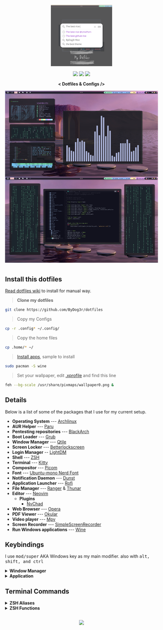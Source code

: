 <p align="center">
  <a href="https://vimeo.com/716954955">
  <img width="40%" src="assets/init.png">
  </a>
</p>

<p align="center">
  <a href="https://github.com/ByDog3r/dotfiles/wiki/"><img width="150px" style="padding: 5 10px;" src="https://i.imgur.com/BqgEZFt.png"></a>
  <a href="https://github.com/ByDog3r/dotfiles#install-this-dotfiles"><img width="150px" style="padding: 5 10px;" src="https://i.imgur.com/30jbp1p.png"></a>
  <a href="https://vimeo.com/716954955"><img width="150px" style="padding: 5 10px;" src="https://i.imgur.com/p7PCbLv.png"></a>
</p>

<p align="center">
  <b>< Dotfiles & Configs /></b>
</p>

<!-- RICE PREVIEW -->
<div align="center">
   <a href="assets/">
      <img src="assets/race.jpg" alt="Rice Preview">
   </a>
</div>


<h1>
  <a href="#--------">
    <img alt="" align="left" src="https://img.shields.io/github/stars/ByDog3r/dotfiles?color=c5c8c9&labelColor=0B0F10&style=for-the-badge"/>
  </a>
  <a href="#--------">
    <img alt="" align="right" src="https://badges.pufler.dev/visits/ByDog3r/dotfiles?color=c5c8c9&labelColor=0B0F10&style=for-the-badge"/>
  </a>
</h1>

## Install this dotfiles
[Read dotfiles wiki](https://github.com/ByDog3r/dotfiles/wiki) to install for manual way.

> **Clone my dotfiles**
```sh 
git clone https://github.com/ByDog3r/dotfiles
```

> Copy my Configs
```sh
cp -r .config* ~/.config/     
```

> Copy the home files
```sh
cp .home/* ~/
```

> [Install apps](https://github.com/ByDog3r/dotfiles/blob/main/.pkgs), sample to install
```sh
sudo pacman -S wine
```

> Set your wallpaper, edit [.xprofile](https://github.com/ByDog3r/dotfiles/blob/main/.home/.xprofile) and find this line 
```sh
feh --bg-scale /usr/share/pixmaps/wallpaper0.png &
```

## Details

Below is a list of some of the packages that I use for my current setup.

- **Operating System** --- [Archlinux](https://www.archlinux.org/)
- **AUR Helper** --- [Paru](https://aur.archlinux.org/packages/paru-git/)
- **Pentesting repositories** --- [BlackArch](https://blackarch.org/strap.sh)
- **Boot Loader** --- [Grub](https://wiki.archlinux.org/index.php/GRUB)
- **Window Manager** --- [Qtile](https://aur.archlinux.org/packages/qtile-git)
- **Screen Locker** --- [Betterlockscreen](https://aur.archlinux.org/packages/betterlockscreen)
- **Login Manager** -- [LightDM](https://wiki.archlinux.org/title/LightDM)
- **Shell** --- [ZSH](https://www.zsh.org)
- **Terminal** --- [Kitty](https://wiki.archlinux.org/index.php/Kitty)
- **Compositor** --- [Picom](https://wiki.archlinux.org/index.php/Picom)
- **Font** --- [Ubuntu-mono Nerd Font](https://aur.archlinux.org/packages/nerd-fonts-ubuntu-mono)
- **Notification Daemon** --- [Dunst](https://wiki.archlinux.org/index.php/Dunst)
- **Application Launcher** --- [Rofi](https://wiki.archlinux.org/index.php/Rofi)
- **File Manager** --- [Ranger](https://aur.archlinux.org/packages/ranger-git) & [Thunar](https://docs.xfce.org/xfce/thunar/start)
- **Editor** --- [Neovim](https://aur.archlinux.org/packages/neovim-git)
  - **Plugins**
	- [NvChad](https://nvchad.github.io)
- **Web Browser** --- [Opera](https://www.opera.com)
- **PDF Viewer** --- [Okular](https://okular.kde.org)
- **Video player** --- [Mpv](https://aur.archlinux.org/packages/mpv-git)
- **Screen Recorder** --- [SimpleScreenRecorder](https://www.maartenbaert.be/simplescreenrecorder/)
- **Run Windows applications** --- [Wine](https://www.winehq.org)

## Keybindings
I use <kbd>mod/super</kbd> AKA Windows key as my main modifier.
also with <kbd>alt, shift, and ctrl</kbd>

<details>
<summary><b>Window Manager</b></summary>

| Keys                                 | Action                         |
| ------------------------------------ | ------------------------------ |
| <kbd>MOD + j</kbd>                   | Next windown (down)            |
| <kbd>MOD + k</kbd>                   | Next windown (up)              |
| <kbd>MOD + SHIFT + h</kbd>           | Decrease master                |
| <kbd>MOD + SHIFT + l</kbd>           | Increase master                |
| <kbd>MOD + SHIFT + j</kbd>           | Move window down               |
| <kbd>MOD + SHIFT + k</kbd>           | Move window up                 |
| <kbd>MOD + SHIFT + f</kbd>           | Toggle floating                |
| <kbd>MOD + TAB</kbd>                 | Change layout                  |
| <kbd>MOD + w</kbd>                   | kill window                    |
| <kbd>MOD + RETURN</kbd>              | spawn terminal                 |
| <kbd>MOD + [1-7]</kbd>               | Switch to workspace N (1-7)    |
| <kbd>MOD + SHIFT + [1-7]</kbd>       | Send window to workspace (1-7) |
| <kbd>MOD + PERIOD</kbd>              | Focus next monitor             |
| <kbd>MOD + COMMA</kbd>               | Focus previous monitor         |
| <kbd>MOD + u</kbd>                   | Full Screen                    |
| <kbd>MOD + x</kbd>                   | Hide bar                       |
| <kbd>MOD + CTRL + r</kbd>            | Restart Qtile WM               |
| <kbd>MOD + CTRL + q</kbd>            | Quit WM (Window Manager)       |

</details>

<details>
<summary><b>Application</b></summary>
	
| keys                                 | Action                    |
|--------------------------------------|---------------------------|
| <kbd>MOD + m</kbd>                   | Rofi Menu                 |
| <kbd>MOD + SHIFT + m</kbd>           | Nav Menu                  |
| <kbd>MOD + b</kbd>                   | Launch Opera              |
| <kbd>MOD + e</kbd>                   | Launch Thunar             |
| <kbd>MOD + r</kbd>                   | Run Redshift              |
| <kbd>MOD + SHIFT + r</kbd>           | Stop Redshift             |
| <kbd>MOD + Print</kbd>               | Take Screenshot (scrot)   |
| <kbd>MOD + SHIFT + Print</kbd>       | SCreenshot to clipboard   |

</details>

## Terminal Commands

<details>
<summary><b>ZSH Aliases</b></summary>

| Command                              | Function                    |
|--------------------------------------|-----------------------------|
| update                               | Update and upgrade os-tools |
| install                              | Paru installer              |
| clone                                | Clone repositorie           |
| hclean                               | Clean terminal history      |
| uninstall                            | Pacman and paru uninstall   |
| neofetch                             | Run neofetch config         |

</details>

<details>
<summary><b>ZSH Functions</b></summary>

| Command                              | Function                          |
|--------------------------------------|-----------------------------------|
| rmk                                  | Remove file (forense function)    |
| mkt                                  | Make pentest directorys (s4vitar) |
| extractPorts                         | Extract Ports                     |

</details>


<br>

<p align="center"><img src="https://raw.githubusercontent.com/catppuccin/catppuccin/dev/assets/footers/gray0_ctp_on_line.svg?sanitize=true" /></p>
